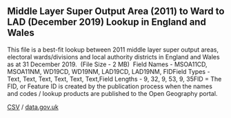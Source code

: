 ## Middle Layer Super Output Area (2011) to Ward to LAD (December 2019) Lookup in England and Wales

This file is a best-fit lookup between 2011 middle layer super output areas, electoral wards/divisions and local authority districts in England and Wales as at 31 December 2019.  (File Size - 2 MB)  Field Names - MSOA11CD, MSOA11NM, WD19CD, WD19NM, LAD19CD, LAD19NM, FIDField Types - Text, Text, Text, Text, Text, Text,Field Lengths - 9, 32, 9, 53, 9, 35FID = The FID,
or Feature ID is created by the publication process when the names and codes /
lookup products are published to the Open Geography portal. 

[CSV](../csv/179.csv) / [data.gov.uk](https://data.gov.uk/dataset/74c53af9-134d-4094-b04a-e025d444e572/middle-layer-super-output-area-2011-to-ward-to-lad-december-2019-lookup-in-england-and-wales)

